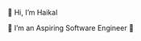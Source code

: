 👋 Hi, I’m Haikal

👀 I’m an Aspiring Software Engineer 🌟

<!---
haikalbintang/haikalbintang is a ✨ special ✨ repository because its `README.md` (this file) appears on your GitHub profile.
You can click the Preview link to take a look at your changes.
--->
